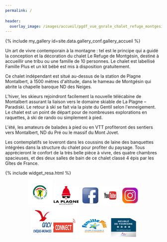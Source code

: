 ```yaml
---
permalink: /
    
header:
  overlay_image: /images/accueil/pgdf_vue_gnrale_chalet_refuge_montgesin_Plagne.jpg
---
```


{% include my_gallery id=site.data.gallery_conf.gallery_accueil %}
  
Un art de vivre contemporain à la montagne : tel est le principe qui a guidé la conception et la décoration du chalet Le Refuge de Montgésin, destiné à accueillir une tribu ou une famille de 10 personnes. Le chalet est labellisé Famille Plus et un kit bébé est mis à disposition gratuitement.  


Ce chalet indépendant est situé au-dessus de la station de Plagne Montalbert, à 1500 mètres d'altitude, dans le hameau de Montgésin qui abrite la chapelle baroque ND des Neiges.  


L’hiver, les skieurs rejoindront facilement la nouvelle télécabine de Montalbert assurant la liaison vers le domaine skiable de La Plagne – Paradiski. Le retour à ski se fait via la piste du Gentil selon l'enneigement. Le chalet est un point de départ pour de nombreuses explorations en raquettes, à ski de rando ou simplement à pied.  


L'été, les amateurs de balades à pied ou en VTT profiteront des sentiers vers Montalbert, ND du Pré ou le massif du Mont Jovet.  


Les contemplatifs se loveront dans les coussins de laine des banquettes intégrées dans la structure du chalet pour profiter du paysage.
Tous apprécieront le confort de la très belle pièce à vivre, des quatre chambres spacieuses, et des deux salles de bain de ce chalet classé 4 épis par les Gîtes de France.  

{% include widget_resa.html %}
 
<p style="text-align: center;">
  <a href="https://www.gites-de-france.com/en/auvergne-rhone-alpes/savoie/le-refuge-de-montgesin-73g148140" target="_blank" rel="noreferrer">  <img src="/images/banniere_menu/giteDeFrance.png" alt="" width="60" height="60" style="border:10px solid white"/></a> 
  <a href="http://www.montalbert.com" target="_blank" rel="noreferrer"> <img src="images/banniere_menu/logo_montalbert2.png" alt="" height="60" width="80" style="border:10px  "/></a> 
      <a href="https://www.facebook.com/refuge.montgesin" target="_blank" rel="noreferrer"><img src="images/banniere_menu/facebook.jpeg" alt="" width="60" height="60" style="border:10px  "/></a> 
    <a href="https://youtu.be/efYn-qbrEOM" target="_blank" rel="noreferrer"> <img src="images/banniere_menu/youtube.png" alt="" width="60" height="60" style="border:10px  "/></a>
  	<a href="https://www.instagram.com/le_refuge_de_montgesin/" target="_blank" rel="noreferrer"><img src="images/banniere_menu/instagram.png" alt="" width="60" height="60" style="border:10px  " /></a>
  <img src="images/banniere_menu/CV_Connect-PNG.png" alt="" width="150" height="100" style="border:10px  " />
  <a href="https://www.familleplus.fr/fr/le-label" target="_blank" rel="noreferrer"><img src="images/banniere_menu/Logo_Fplus.png" alt="" width="100" height="67" style="border:10px  " /></a>
  <img src="images/banniere_menu/meuble4etoiles.jpg" alt="" width="80" height="60" style="border:10px  " />
  
  </p>
